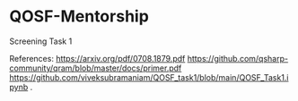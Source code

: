 # QOSF-Mentorship
Screening Task 1

References:
https://arxiv.org/pdf/0708.1879.pdf
https://github.com/qsharp-community/qram/blob/master/docs/primer.pdf
https://github.com/viveksubramaniam/QOSF_task1/blob/main/QOSF_Task1.ipynb
.

